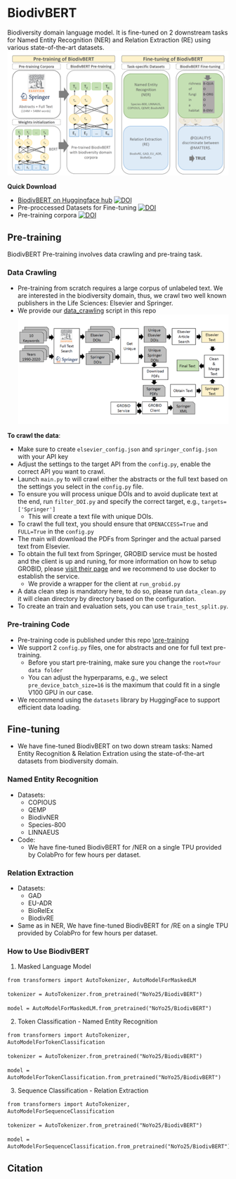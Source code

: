 # BiodivBERT
Biodiversity domain language model. It is fine-tuned on 2 downstream tasks for Named Entity Recognition (NER) and Relation Extraction (RE) using various state-of-the-art datasets.
![BiodivBERT!](images/biodivbert.png)

**Quick Download**
  * [BiodivBERT on Huggingface hub](https://huggingface.co/NoYo25/BiodivBERT) [![DOI](https://zenodo.org/badge/DOI/10.5281/zenodo.6554141.svg)](https://doi.org/10.5281/zenodo.6554141)
  * Pre-proccessed Datasets for Fine-tuning [![DOI](https://zenodo.org/badge/DOI/10.5281/zenodo.6554208.svg)](https://doi.org/10.5281/zenodo.6554208)
  * Pre-training corpora [![DOI](https://zenodo.org/badge/DOI/10.5281/zenodo.6555690.svg)](https://doi.org/10.5281/zenodo.6555690)


## Pre-training 
BiodivBERT Pre-training involves data crawling and pre-traing task. 
### Data Crawling
* Pre-training from scratch requires a large corpus of unlabeled text. We are interested in the biodiversity domain, thus, we crawl two well known publishers in the Life Sciences: Elsevier and Springer.
* We provide our [data_crawling](/data_crawling) script in this repo
![crawling!](images/full_txt_crawling.png)

**To crawl the data**:
* Make sure to create `elsevier_config.json` and `springer_config.json` with your API key
* Adjust the settings to the target API from the `config.py`, enable the correct API you want to crawl.
* Launch `main.py` to will crawl either the abstracts or the full text based on the settings you select in the `config.py` file.
* To ensure you will process unique DOIs and to avoid duplicate text at the end, run `filter_DOI.py` and specify the correct target, e.g., `targets=['Springer']`
  * This will create a text file with unique DOIs.
* To crawl the full text, you should ensure that `OPENACCESS=True` and `FULL=True` in the `config.py`
* The main will download the PDFs from Springer and the actual parsed text from Elsevier. 
* To obtain the full text from Springer, GROBID service must be hosted and the client is up and runing, for more information on how to setup GROBID, please [visit their page](https://github.com/kermitt2/grobid) and we recommend to use docker to establish the service.
  * We provide a wrapper for the client at `run_grobid.py`
* A data clean step is mandatory here, to do so, please run `data_clean.py` it will clean directory by directory based on the configuration.
* To create an train and evaluation sets, you can use `train_test_split.py`.

### Pre-training Code
* Pre-training code is published under this repo [\pre-training](/pre-training)
* We support 2 `config.py` files, one for abstracts and one for full text pre-training. 
  * Before you start pre-training, make sure you change the `root=Your data folder`
  * You can adjust the hyperparams, e.g., we select `pre_device_batch_size=16` is the maximum that could fit in a single V100 GPU in our case. 
* We recommend using the `datasets` library by HuggingFace to support efficient data loading.

## Fine-tuning 
* We have fine-tuned BiodivBERT on two down stream tasks: Named Entity Recognition & Relation Extration using the state-of-the-art datasets from biodiversity domain.

### Named Entity Recognition
* Datasets:
  * COPIOUS
  * QEMP 
  * BiodivNER
  * Species-800
  * LINNAEUS
* Code:
  * We have fine-tuned BiodivBERT for /NER on a single TPU provided by ColabPro for few hours per dataset.
### Relation Extraction 
* Datasets:
  *  GAD
  *  EU-ADR
  *  BioRelEx
  *  BiodivRE
*  Same as in NER, We have fine-tuned BiodivBERT for /RE on a single TPU provided by ColabPro for few hours per dataset.

### How to Use BiodivBERT

1. Masked Language Model
````buildoutcfg
from transformers import AutoTokenizer, AutoModelForMaskedLM

tokenizer = AutoTokenizer.from_pretrained("NoYo25/BiodivBERT")

model = AutoModelForMaskedLM.from_pretrained("NoYo25/BiodivBERT")
````

2. Token Classification - Named Entity Recognition
````buildoutcfg
from transformers import AutoTokenizer, AutoModelForTokenClassification

tokenizer = AutoTokenizer.from_pretrained("NoYo25/BiodivBERT")

model = AutoModelForTokenClassification.from_pretrained("NoYo25/BiodivBERT")
````

3. Sequence Classification - Relation Extraction
````buildoutcfg
from transformers import AutoTokenizer, AutoModelForSequenceClassification

tokenizer = AutoTokenizer.from_pretrained("NoYo25/BiodivBERT")

model = AutoModelForSequenceClassification.from_pretrained("NoYo25/BiodivBERT")
````

## Citation

